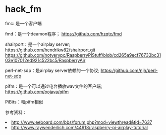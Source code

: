 hack_fm
=======

fmc: 是一个客户端

fmd：是一个deamon程序； https://github.com/hzqtc/fmd

shairport：是一个airplay server; https://github.com/hendrikw82/shairport.git
https://github.com/notverypc/RaspberryPiStuff/blob/cd265a9ecf76733bc3103e107012ed921c522bc5/RaspberryAir

perl-net-sdp：是airplay server依赖的一个协议; https://github.com/njh/perl-net-sdp

pifm：是一个可以通过电台播放wav文件的客户端; https://github.com/oojava/pifm

PiBits：和pifm相似

参考资料：
  	<li>http://www.eeboard.com/bbs/forum.php?mod=viewthread&tid=7637</li>
    <li>http://www.raywenderlich.com/44918/raspberry-pi-airplay-tutorial</li>
